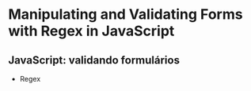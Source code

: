 # Manipulating and Validating Forms with Regex in JavaScript

## JavaScript: validando formulários

- Regex
